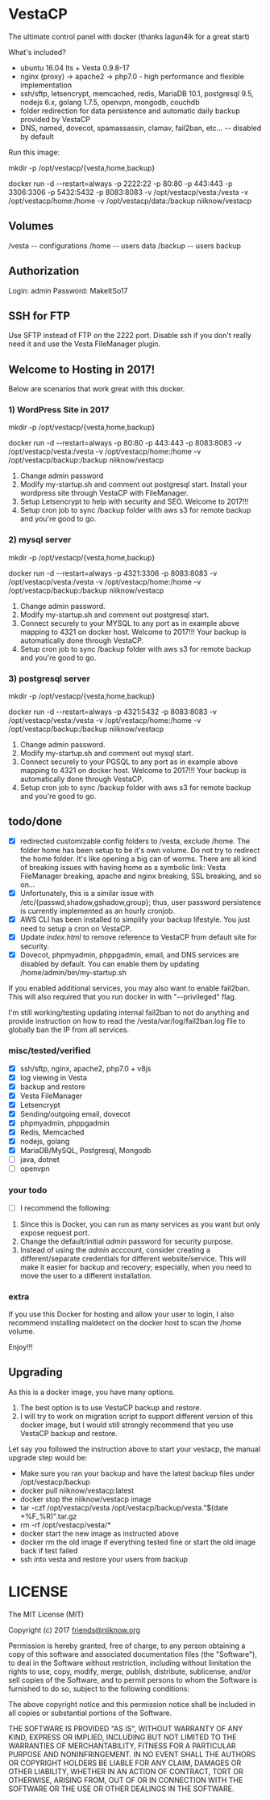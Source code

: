 # VestaCP
The ultimate control panel with docker (thanks lagun4ik for a great start)

What's included?
* ubuntu 16.04 lts + Vesta 0.9.8-17
* nginx (proxy) -> apache2 -> php7.0 - high performance and flexible implementation
* ssh/sftp, letsencrypt, memcached, redis, MariaDB 10.1, postgresql 9.5, nodejs 6.x, golang 1.7.5, openvpn, mongodb, couchdb
* folder redirection for data persistence and automatic daily backup provided by VestaCP
* DNS, named, dovecot, spamassassin, clamav, fail2ban, etc... -- disabled by default

Run this image:

mkdir -p /opt/vestacp/{vesta,home,backup}

docker run -d --restart=always -p 2222:22 -p 80:80 -p 443:443 -p 3306:3306 -p 5432:5432 -p 8083:8083 -v /opt/vestacp/vesta:/vesta -v /opt/vestacp/home:/home -v /opt/vestacp/data:/backup niiknow/vestacp

## Volumes
/vesta  -- configurations
/home   -- users data
/backup -- users backup

## Authorization
Login: admin Password: MakeItSo17

## SSH for FTP
Use SFTP instead of FTP on the 2222 port.  Disable ssh if you don't really need it and use the Vesta FileManager plugin.

## Welcome to Hosting in 2017!
Below are scenarios that work great with this docker.

### 1) WordPress Site in 2017
mkdir -p /opt/vestacp/{vesta,home,backup}

docker run -d --restart=always -p 80:80 -p 443:443 -p 8083:8083 -v /opt/vestacp/vesta:/vesta -v /opt/vestacp/home:/home -v /opt/vestacp/backup:/backup niiknow/vestacp

1. Change admin password
2. Modify my-startup.sh and comment out postgresql start.  Install your wordpress site through VestaCP with FileManager.
3. Setup Letsencrypt to help with security and SEO.  Welcome to 2017!!!
4. Setup cron job to sync /backup folder with aws s3 for remote backup and you're good to go.

### 2) mysql server
mkdir -p /opt/vestacp/{vesta,home,backup}

docker run -d --restart=always -p 4321:3306 -p 8083:8083 -v /opt/vestacp/vesta:/vesta -v /opt/vestacp/home:/home -v /opt/vestacp/backup:/backup niiknow/vestacp

1. Change admin password.
2. Modify my-startup.sh and comment out postgresql start.
3. Connect securely to your MYSQL to any port as in example above mapping to 4321 on docker host.  Welcome to 2017!!!  Your backup is automatically done through VestaCP.
4. Setup cron job to sync /backup folder with aws s3 for remote backup and you're good to go.

### 3) postgresql server
mkdir -p /opt/vestacp/{vesta,home,backup}

docker run -d --restart=always -p 4321:5432 -p 8083:8083 -v /opt/vestacp/vesta:/vesta -v /opt/vestacp/home:/home -v /opt/vestacp/backup:/backup niiknow/vestacp

1. Change admin password.
2. Modify my-startup.sh and comment out mysql start.
3. Connect securely to your PGSQL to any port as in example above mapping to 4321 on docker host.  Welcome to 2017!!!  Your backup is automatically done through VestaCP.
4. Setup cron job to sync /backup folder with aws s3 for remote backup and you're good to go.

## todo/done
- [x] redirected customizable config folders to /vesta, exclude /home.  The folder home has been setup to be it's own volume.  Do not try to redirect the home folder.  It's like opening a big can of worms.  There are all kind of breaking issues with having home as a symbolic link: Vesta FileManager breaking, apache and nginx breaking, SSL breaking, and so on...
- [x] Unfortunately, this is a similar issue with /etc/{passwd,shadow,gshadow,group}; thus, user password persistence is currently implemented as an hourly cronjob.
- [x] AWS CLI has been installed to simplify your backup lifestyle.  You just need to setup a cron on VestaCP.
- [x] Update *index.html* to remove reference to VestaCP from default site for security.
- [x] Dovecot, phpmyadmin, phppgadmin, email, and DNS services are disabled by default.  You can enable them by updating /home/admin/bin/my-startup.sh

If you enabled additional services, you may also want to enable fail2ban.  This will also required that you run docker in with "--privileged" flag.

I'm still working/testing updating internal fail2ban to not do anything and provide instruction on how to read the /vesta/var/log/fail2ban.log file to globally ban the IP from all services.

### misc/tested/verified
- [x] ssh/sftp, nginx, apache2, php7.0 + v8js
- [x] log viewing in Vesta
- [x] backup and restore
- [x] Vesta FileManager
- [x] Letsencrypt
- [x] Sending/outgoing email, dovecot
- [x] phpmyadmin, phppgadmin
- [x] Redis, Memcached
- [x] nodejs, golang
- [x] MariaDB/MySQL, Postgresql, Mongodb
- [ ] java, dotnet
- [ ] openvpn

### your todo
- [ ] I recommend the following:

1. Since this is Docker, you can run as many services as you want but only expose request port.
2. Change the default/initial *admin* password for security purpose.
3. Instead of using the *admin* acccount, consider creating a different/separate credentials for different website/service.  This will make it easier for backup and recovery; especially, when you need to move the user to a different installation.

### extra
If you use this Docker for hosting and allow your user to login, I also recommend installing maldetect on the docker host to scan the /home volume.

Enjoy!!!

## Upgrading
As this is a docker image, you have many options.

1. The best option is to use VestaCP backup and restore.  
2. I will try to work on migration script to support different version of this docker image, but I would still strongly recommend that you use VestaCP backup and restore.

Let say you followed the instruction above to start your vestacp, the manual upgrade step would be:
*  Make sure you ran your backup and have the latest backup files under /opt/vestacp/backup
*  docker pull niiknow/vestacp:latest
*  docker stop the niiknow/vestacp image
*  tar -czf /opt/vestacp/vesta /opt/vestacp/backup/vesta."$(date +%F_%R)".tar.gz
*  rm -rf /opt/vestacp/vesta/*
*  docker start the new image as instructed above
*  docker rm the old image if everything tested fine or start the old image back if test failed
*  ssh into vesta and restore your users from backup


# LICENSE

The MIT License (MIT)

Copyright (c) 2017 friends@niiknow.org

Permission is hereby granted, free of charge, to any person obtaining a copy of this software and associated documentation files (the "Software"), to deal in the Software without restriction, including without limitation the rights to use, copy, modify, merge, publish, distribute, sublicense, and/or sell copies of the Software, and to permit persons to whom the Software is furnished to do so, subject to the following conditions:

The above copyright notice and this permission notice shall be included in all copies or substantial portions of the Software.

THE SOFTWARE IS PROVIDED "AS IS", WITHOUT WARRANTY OF ANY KIND, EXPRESS OR IMPLIED, INCLUDING BUT NOT LIMITED TO THE WARRANTIES OF MERCHANTABILITY, FITNESS FOR A PARTICULAR PURPOSE AND NONINFRINGEMENT. IN NO EVENT SHALL THE AUTHORS OR COPYRIGHT HOLDERS BE LIABLE FOR ANY CLAIM, DAMAGES OR OTHER LIABILITY, WHETHER IN AN ACTION OF CONTRACT, TORT OR OTHERWISE, ARISING FROM, OUT OF OR IN CONNECTION WITH THE SOFTWARE OR THE USE OR OTHER DEALINGS IN THE SOFTWARE.
